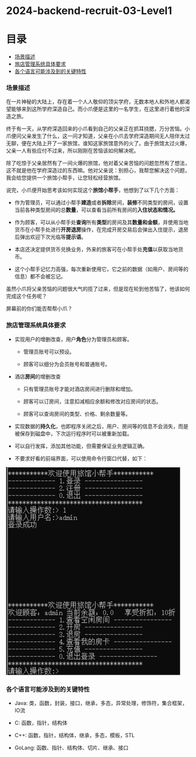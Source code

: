 # 2024-backend-recruit-03-Level1

# 目录
- [场景描述](#场景描述)
- [旅店管理系统具体要求](#旅店管理系统具体要求)
- [各个语言可能涉及到的关键特性](#各个语言可能涉及到的关键特性)


### 场景描述

在一片神秘的大陆上，存在着一个人人敬仰的顶尖学府，无数本地人和外地人都渴望能够来到这所学府深造自己。而小爪便是这里的一名学生，在这里进行着他的深造之旅。

终于有一天，从学府深造回来的小爪看到自己的父亲正在抓耳挠腮，万分苦恼。小爪便问父亲发生了什么，这一问才知道，父亲在小爪去学府深造期间无人陪伴太过无聊，便在大陆上开了一家旅馆，谁知这家旅馆意外的火了。由于旅馆太过火爆，父亲一人有些应付不过来，所以刚刚在苦恼该如何解决呢。

除了吃惊于父亲居然有了一间火爆的旅馆，他对着父亲苦恼的问题忽然有了想法，这不就是他在学府深造过的东西嘛。他对父亲说：别担心，我帮您解决这个问题，我会给您提供一个旅馆小帮手，让您轻松经营旅馆。

说完，小爪便开始思考该如何实现这个**旅馆小帮手**，他想到了以下几个方面：

- 作为管理员，可以通过小帮手**建造**或者**拆除**房间，**装修**不同类型的房间，设置当前各种类型房间的总**数量**，可以查看当前所有房间的**入住状态和情况。**
  
- 作为顾客，可以从小帮手处**查询**所有**类型**的房间及其**数量和金额**，并使用当地货币在小帮手处进行**开房退房**操作，在完成开房交易后会弹出入住提示，退房后弹出欢迎下次光临等**提示语**。
  
- 本店还决定提供货币兑换业务，外来的旅客可在小帮手处**充值**以获取当地货币。
  
- 这个小帮手记忆力高强，每次重新使用它，它之前的数据（如用户、房间等的信息）都不会被忘记。
  

虽然小爪将父亲苦恼的问题很大气的揽了过来，但是现在轮到他苦恼了，他该如何完成这个任务呢？

屏幕前的你们能否帮帮小爪？

  

### 旅店管理系统具体要求

- 实现用户的增删改查，用户**角色**分为管理员和顾客。
  
    - 管理员账号可以预设。
      
    - 顾客可以细分为会员账号和普通账号。
    
- 酒店**房间**的增删改查
  
    - 只有管理员账号才能对酒店房间进行删除和增加。
      
    - 顾客可以订房间，注意扣减相应余额和修改对应房间的状态。
      
    - 顾客可以查询房间的类型、价格、剩余数量等。
    
- 实现数据的**持久化**，也即程序关闭之后，用户、房间等的信息不会消失，而是被保存到磁盘中，下次运行程序时可以被重新加载。
  
- 可以自行发挥，添加其他功能，但需要保证业务逻辑正确。
  
- 不要求好看的前端界面，可以使用命令行窗口代替，如下：
  

![](attachment/Hotel%20helper.png)
### 各个语言可能涉及到的关键特性

- Java: 类，函数，封装，接口，继承，多态，异常处理，修饰符，集合框架，IO流
  
- C: 函数，指针，结构体
  
- C++: 函数，指针，结构体，继承，多态，模板，STL
  
- GoLang: 函数、指针、结构体、切片、继承、接口

